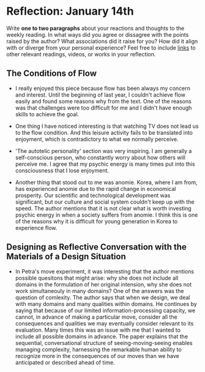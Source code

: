 # Reflection: January 14th 

Write **one to two paragraphs** about your reactions and thoughts to the weekly reading. In what ways did you agree or dissagree with the points raised by the author? What associations did it raise for you? How did it align with or diverge from your personal experience? Feel free to include [links](http://formandcode.com/) to other relevant readings, videos, or works in your reflection.

## The Conditions of Flow  

- I really enjoyed this piece because flow has been always my concern and interest. Until the beginning of last year, I couldn't achieve flow easily and found some reasons why from the text. One of the reasons was that challenges were too difficult for me and I didn't have enough skills to achieve the goal. 

- One thing I have noticed interesting is that watching TV does not lead us to the flow condition. And this leisure activity fails to be translated into enjoyment, which is contradictory to what we normally perceive.     
- 'The autotelic personality' section was very inspiring. I am generally a self-conscious person, who constantly worry about how others will perceive me. I agree that my psychic energy is many times put into this consciousness that I lose enjoyment. 

- Another thing that stood out to me was anomie. Korea, where I am from, has experienced anomie due to the rapid change in economical prosperity. Our scientific and technological development was significant, but our culture and social system couldn't keep up with the speed. The author mentions that it is not clear what is worth investing psychic energy in when a society suffers from anomie. I think this is one of the reasons why it is difficult for young generation in Korea to experience flow.    

## Designing as Reflective Conversation with the Materials of a Design Situation  

- In Petra's move experiment, it was interesting that the author mentions possible quesitons that might arise: why she does not include all domains in the formulation of her original intension, why she does not work simultaneouly in many domains? One of the answers was the question of comlexity. The author says that when we design, we deal with many domains and many qualities within domains. He continues by saying that because of our limited information-processing capacity, we cannot, in advance of making a particular move, consider all the consequences and qualities we may eventually consider relevant to its evaluation. Many times this was an issue with me that I wanted to include all possible domains in advance. The paper explains that the sequential, conversational structure of seeing-moving-seeing enables managing complexity, harnessing the remarkable human ability to recognize more in the consequences of our moves than we have anticipated or described ahead of time.      